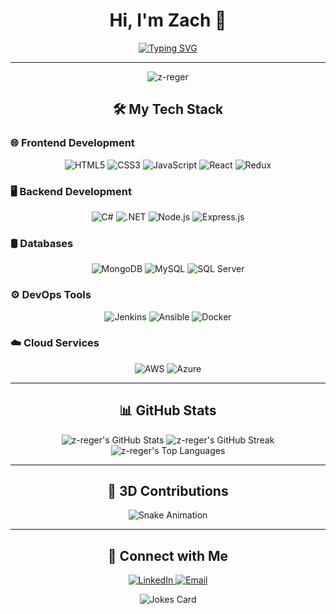 <h1 align="center">Hi, I'm Zach 👋</h1>

<p align="center">
  <a href="https://github.com/z-reger">
    <img src="https://readme-typing-svg.herokuapp.com?color=%2336BCF7&size=24&center=true&vCenter=true&width=500&lines=Tech+Enthusiast;Lifelong+Learner;Full-Stack+Developer;Open-Source+Contributor;Always+Learning+New+Things!" alt="Typing SVG">
  </a>
</p>

---

<p align="center">
  <img src="https://komarev.com/ghpvc/?username=z-reger&label=Profile%20views&color=0e75b6&style=flat" alt="z-reger" />
</p>

<h2 align="center">🛠️ My Tech Stack</h2>

### 🌐 Frontend Development
<p align="center">
  <img src="https://img.shields.io/badge/HTML5-%23E34F26.svg?style=for-the-badge&logo=html5&logoColor=white" alt="HTML5"/>
  <img src="https://img.shields.io/badge/CSS3-%231572B6.svg?style=for-the-badge&logo=css3&logoColor=white" alt="CSS3"/>
  <img src="https://img.shields.io/badge/JavaScript-%23F7DF1E.svg?style=for-the-badge&logo=javascript&logoColor=black" alt="JavaScript"/>
  <img src="https://img.shields.io/badge/React-%2320232A.svg?style=for-the-badge&logo=react&logoColor=%2361DAFB" alt="React"/>
  <img src="https://img.shields.io/badge/Redux-%23764ABC.svg?style=for-the-badge&logo=redux&logoColor=white" alt="Redux"/>
</p>

### 🖥️ Backend Development
<p align="center">
  <img src="https://img.shields.io/badge/C%23-%23239120.svg?style=for-the-badge&logo=c-sharp&logoColor=white" alt="C#"/>
  <img src="https://img.shields.io/badge/.NET-%23512BD4.svg?style=for-the-badge&logo=dot-net&logoColor=white" alt=".NET"/>
  <img src="https://img.shields.io/badge/Node.js-%23339933.svg?style=for-the-badge&logo=node.js&logoColor=white" alt="Node.js"/>
  <img src="https://img.shields.io/badge/Express.js-%23404D59.svg?style=for-the-badge&logo=express&logoColor=%2361DAFB" alt="Express.js"/>
</p>

### 🛢️ Databases
<p align="center">
  <img src="https://img.shields.io/badge/MongoDB-%2347A248.svg?style=for-the-badge&logo=mongodb&logoColor=white" alt="MongoDB"/>
  <img src="https://img.shields.io/badge/MySQL-%234479A1.svg?style=for-the-badge&logo=mysql&logoColor=white" alt="MySQL"/>
  <img src="https://img.shields.io/badge/Microsoft%20SQL%20Server-%23CC2927.svg?style=for-the-badge&logo=microsoft%20sql%20server&logoColor=white" alt="SQL Server"/>
</p>

### ⚙️ DevOps Tools
<p align="center">
  <img src="https://img.shields.io/badge/Jenkins-%23D24939.svg?style=for-the-badge&logo=jenkins&logoColor=white" alt="Jenkins"/>
  <img src="https://img.shields.io/badge/Ansible-%2361663A.svg?style=for-the-badge&logo=ansible&logoColor=white" alt="Ansible"/>
  <img src="https://img.shields.io/badge/Docker-%232496ED.svg?style=for-the-badge&logo=docker&logoColor=white" alt="Docker"/>
</p>

### ☁️ Cloud Services
<p align="center">
  <img src="https://img.shields.io/badge/AWS-%23232F3E.svg?style=for-the-badge&logo=amazon-aws&logoColor=%23F90" alt="AWS"/>
  <img src="https://img.shields.io/badge/Azure-%230072C6.svg?style=for-the-badge&logo=microsoft-azure&logoColor=white" alt="Azure"/>
</p>

---

<h2 align="center">📊 GitHub Stats</h2>

<div align="center">
  <img src="https://github-readme-stats.vercel.app/api?username=z-reger&show_icons=true&theme=tokyonight&hide_border=true" alt="z-reger's GitHub Stats"/>
  <img src="https://github-readme-streak-stats.herokuapp.com/?user=z-reger&theme=tokyonight&hide_border=true" alt="z-reger's GitHub Streak"/>
  <img src="https://github-readme-stats.vercel.app/api/top-langs?username=z-reger&layout=compact&theme=tokyonight&hide_border=true" alt="z-reger's Top Languages"/>
</div>

---

<h2 align="center">🎨 3D Contributions</h2>

<div align="center">
  <img src="https://github.com/z-reger/z-reger/blob/main/dist/github-contribution-grid-snake.svg" alt="Snake Animation"/>
</div>

---

<h2 align="center">🔗 Connect with Me</h2>

<p align="center">
  <a href="https://www.linkedin.com/in/zach" target="_blank">
    <img src="https://img.shields.io/badge/LinkedIn-%230A66C2.svg?style=for-the-badge&logo=linkedin&logoColor=white" alt="LinkedIn"/>
  </a>
  <a href="mailto:zach@example.com">
    <img src="https://img.shields.io/badge/Email-D14836.svg?style=for-the-badge&logo=gmail&logoColor=white" alt="Email"/>
  </a>
</p>

<p align="center">
  <img src="https://readme-jokes.vercel.app/api?theme=tokyonight" alt="Jokes Card"/>
</p>
